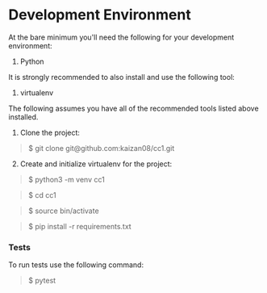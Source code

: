<h1>Development Environment</h1>

At the bare minimum you'll need the following for your development environment:

<ol><li>Python</li></ol>

It is strongly recommended to also install and use the following tool:

<ol><li>virtualenv</li></ol>


The following assumes you have all of the recommended tools listed above installed.

1. Clone the project:

<blockquote>$ git clone git@github.com:kaizan08/cc1.git</blockquote>

2. Create and initialize virtualenv for the project:

<blockquote>$ python3 -m venv cc1</blockquote>
<blockquote>$ cd cc1</blockquote>
<blockquote>$ source bin/activate</blockquote>
<blockquote>$ pip install -r requirements.txt</blockquote>

<h3>Tests</h3>
To run tests use the following command:

<blockquote>$ pytest</blockquote>

